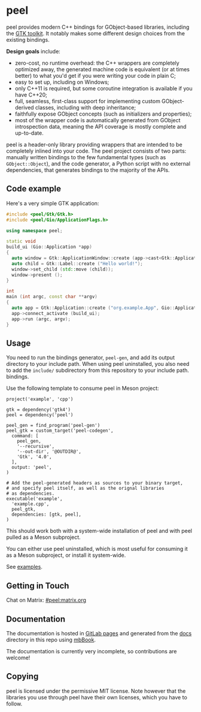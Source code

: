 # peel

peel provides modern C++ bindings for GObject-based libraries, including the [GTK toolkit](https://gtk.org/).
It notably makes some different design choices from the existing bindings.

**Design goals** include:
* zero-cost, no runtime overhead: the C++ wrappers are completely optimized away,
  the generated machine code is equivalent (or at times better) to what you'd get
  if you were writing your code in plain C;
* easy to set up, including on Windows;
* only C++11 is required, but some coroutine integration is available if you have C++20;
* full, seamless, first-class support for implementing custom GObject-derived
  classes, including with deep inheritance;
* faithfully expose GObject concepts (such as initializers and properties);
* most of the wrapper code is automatically generated from GObject introspection
  data, meaning the API coverage is mostly complete and up-to-date.

peel is a header-only library providing wrappers that are intended to be completely
inlined into your code. The peel project consists of two parts: manually written bindings
to the few fundamental types (such as `GObject::Object`), and the code generator, a
Python script with no external dependencies, that generates bindings to the majority
of the APIs.

## Code example

Here's a very simple GTK application:

```c++
#include <peel/Gtk/Gtk.h>
#include <peel/Gio/ApplicationFlags.h>

using namespace peel;

static void
build_ui (Gio::Application *app)
{
  auto window = Gtk::ApplicationWindow::create (app->cast<Gtk::Application> ());
  auto child = Gtk::Label::create ("Hello world!");
  window->set_child (std::move (child));
  window->present ();
}

int
main (int argc, const char **argv)
{
  auto app = Gtk::Application::create ("org.example.App", Gio::Application::Flags::DEFAULT_FLAGS);
  app->connect_activate (build_ui);
  app->run (argc, argv);
}
```

## Usage

You need to run the bindings generator, `peel-gen`, and add its output directory
to your include path. When using peel uninstalled, you also need to add the `include/` subdirectory from this repository to your include path.
bindings.

Use the following template to consume peel in Meson project:

```meson
project('example', 'cpp')

gtk = dependency('gtk4')
peel = dependency('peel')

peel_gen = find_program('peel-gen')
peel_gtk = custom_target('peel-codegen',
  command: [
    peel_gen,
    '--recursive',
    '--out-dir', '@OUTDIR@',
    'Gtk', '4.0',
  ],
  output: 'peel',
)

# Add the peel-generated headers as sources to your binary target,
# and specify peel itself, as well as the orignal libraries
# as dependencies.
executable('example',
  'example.cpp',
  peel_gtk,
  dependencies: [gtk, peel],
)
```

This should work both with a system-wide installation of peel and with peel
pulled as a Meson subproject.

You can either use peel uninstalled, which is most useful for consuming it as a Meson
subproject, or install it system-wide.

See [examples](examples/).

## Getting in Touch

Chat on Matrix: [#peel:matrix.org](https://matrix.to/#/#peel:matrix.org)

## Documentation

The documentation is hosted in [GitLab pages](https://bugaevc.pages.gitlab.gnome.org/peel/)
and generated from the [docs](docs/) directory in this repo using
[mbBook](https://rust-lang.github.io/mdBook/).

The documentation is currently very incomplete, so contributions are welcome!

## Copying

peel is licensed under the permissive MIT license. Note however that the libraries
you use through peel have their own licenses, which you have to follow.

